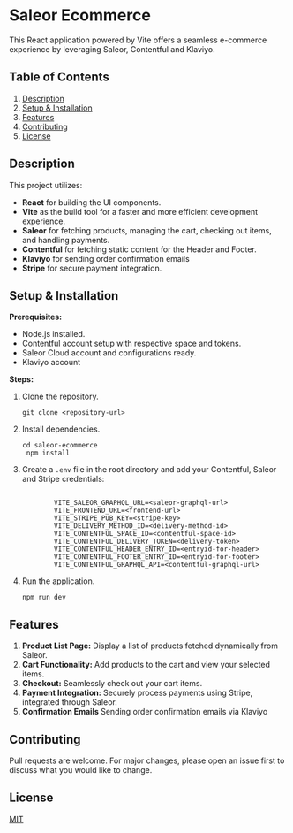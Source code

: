 
# Saleor Ecommerce

This React application powered by Vite offers a seamless e-commerce experience by leveraging Saleor, Contentful and Klaviyo.

## Table of Contents

1.  [Description](#description)
2.  [Setup & Installation](#setup--installation)
3.  [Features](#features)
4.  [Contributing](#contributing)
5.  [License](#license)

## Description

This project utilizes:

-   **React** for building the UI components.
-   **Vite** as the build tool for a faster and more efficient development experience.
-   **Saleor** for fetching products, managing the cart, checking out items, and handling payments.
-   **Contentful** for fetching static content for the Header and Footer.
-   **Klaviyo** for sending order confirmation emails
-   **Stripe** for secure payment integration.

## Setup & Installation

**Prerequisites:**

-   Node.js installed.
-   Contentful account setup with respective space and tokens.
-   Saleor Cloud account and configurations ready.
-   Klaviyo account

**Steps:**

1.  Clone the repository.



	`git clone <repository-url>` 

2.  Install dependencies.



	```
	cd saleor-ecommerce
	 npm install
	 ```

3.  Create a `.env` file in the root directory and add your Contentful, Saleor and Stripe credentials:

	```

			VITE_SALEOR_GRAPHQL_URL=<saleor-graphql-url>
			VITE_FRONTEND_URL=<frontend-url>
            VITE_STRIPE_PUB_KEY=<stripe-key>
            VITE_DELIVERY_METHOD_ID=<delivery-method-id>
            VITE_CONTENTFUL_SPACE_ID=<contentful-space-id>
            VITE_CONTENTFUL_DELIVERY_TOKEN=<delivery-token>
            VITE_CONTENTFUL_HEADER_ENTRY_ID=<entryid-for-header>
            VITE_CONTENTFUL_FOOTER_ENTRY_ID=<entryid-for-footer>
            VITE_CONTENTFUL_GRAPHQL_API=<contentful-graphql-url>
4.  Run the application.
	```
	npm run dev
	```


## Features

1.  **Product List Page:** Display a list of products fetched dynamically from Saleor.
2.  **Cart Functionality:** Add products to the cart and view your selected items.
3.  **Checkout:** Seamlessly check out your cart items.
4.  **Payment Integration:** Securely process payments using Stripe, integrated through Saleor.
5.  **Confirmation Emails** Sending order confirmation emails via Klaviyo

## Contributing

Pull requests are welcome. For major changes, please open an issue first to discuss what you would like to change.

## License

[MIT](https://choosealicense.com/licenses/mit/)